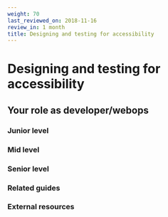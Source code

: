 ```yaml
---
weight: 70
last_reviewed_on: 2018-11-16
review_in: 1 month
title: Designing and testing for accessibility
---
```


# Designing and testing for accessibility

## Your role as developer/webops

### Junior level

### Mid level

### Senior level

### Related guides

### External resources
